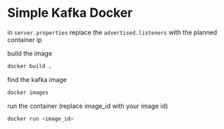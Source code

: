 # Simple Kafka Docker 

in `server.properties` replace the `advertised.listeners` with the planned container ip

build the image
```bash
docker build .
```

find the kafka image
```bash
docker images
```

run the container (replace image_id with your image id)
```bash
docker run <image_id>
```